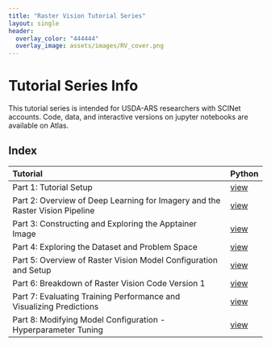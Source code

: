 ```yaml
---
title: "Raster Vision Tutorial Series"
layout: single
header:
  overlay_color: "444444"
  overlay_image: assets/images/RV_cover.png
---
```


# Tutorial Series Info
This tutorial series is intended for USDA-ARS researchers with SCINet accounts. Code, data, and interactive versions on jupyter notebooks are available on Atlas.

## Index

| Tutorial | Python |
|:--|:--|
| Part 1: Tutorial Setup | [view](Raster_Vision_Part_1) |
| Part 2: Overview of Deep Learning for Imagery and the Raster Vision Pipeline | [view](Raster_Vision_Part_2) | 
| Part 3: Constructing and Exploring the Apptainer Image | [view](Raster_Vision_Part_3) |
| Part 4: Exploring the Dataset and Problem Space | [view](Raster_Vision_Part_4.md) |
| Part 5: Overview of Raster Vision Model Configuration and Setup | [view](Raster_Vision_Part_5.md) |
| Part 6: Breakdown of Raster Vision Code Version 1 | [view](Raster_Vision_Part_6.md) |
| Part 7: Evaluating Training Performance and Visualizing Predictions | [view](Raster_Vision_Part_7.md) |
| Part 8: Modifying Model Configuration - Hyperparameter Tuning | [view](Raster_Vision_Part_8.md) |
